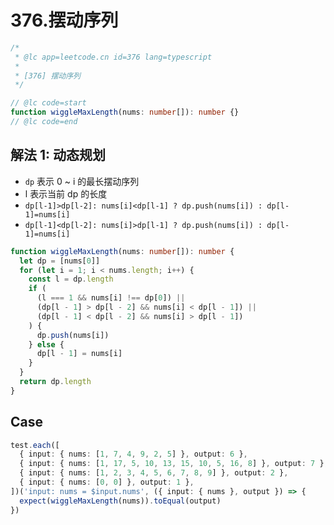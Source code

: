 # 376.摆动序列

```ts
/*
 * @lc app=leetcode.cn id=376 lang=typescript
 *
 * [376] 摆动序列
 */

// @lc code=start
function wiggleMaxLength(nums: number[]): number {}
// @lc code=end
```

## 解法 1: 动态规划

- `dp` 表示 0 ~ i 的最长摆动序列
- l 表示当前 dp 的长度
- `dp[l-1]>dp[l-2]: nums[i]<dp[l-1] ? dp.push(nums[i]) : dp[l-1]=nums[i]`
- `dp[l-1]<dp[l-2]: nums[i]>dp[l-1] ? dp.push(nums[i]) : dp[l-1]=nums[i]`

```ts
function wiggleMaxLength(nums: number[]): number {
  let dp = [nums[0]]
  for (let i = 1; i < nums.length; i++) {
    const l = dp.length
    if (
      (l === 1 && nums[i] !== dp[0]) ||
      (dp[l - 1] > dp[l - 2] && nums[i] < dp[l - 1]) ||
      (dp[l - 1] < dp[l - 2] && nums[i] > dp[l - 1])
    ) {
      dp.push(nums[i])
    } else {
      dp[l - 1] = nums[i]
    }
  }
  return dp.length
}
```

## Case

```ts
test.each([
  { input: { nums: [1, 7, 4, 9, 2, 5] }, output: 6 },
  { input: { nums: [1, 17, 5, 10, 13, 15, 10, 5, 16, 8] }, output: 7 },
  { input: { nums: [1, 2, 3, 4, 5, 6, 7, 8, 9] }, output: 2 },
  { input: { nums: [0, 0] }, output: 1 },
])('input: nums = $input.nums', ({ input: { nums }, output }) => {
  expect(wiggleMaxLength(nums)).toEqual(output)
})
```
